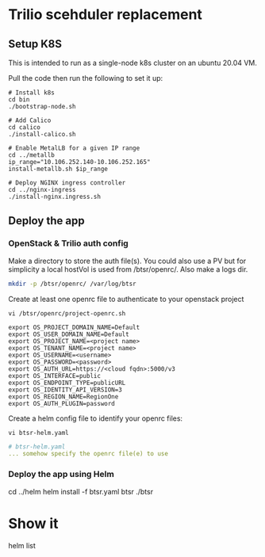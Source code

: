 # Trilio scehduler replacement

## Setup K8S
This is intended to run as a single-node k8s cluster on an ubuntu 20.04 VM.

Pull the code then run the following to set it up:

```
# Install k8s
cd bin
./bootstrap-node.sh

# Add Calico
cd calico
./install-calico.sh

# Enable MetalLB for a given IP range
cd ../metallb
ip_range="10.106.252.140-10.106.252.165"
install-metallb.sh $ip_range

# Deploy NGINX ingress controller
cd ../nginx-ingress
./install-nginx.ingress.sh
```

## Deploy the app

### OpenStack & Trilio auth config

Make a directory to store the auth file(s). You could also use a PV but for simplicity
a local hostVol is used from /btsr/openrc/. Also make a logs dir.

```bash
mkdir -p /btsr/openrc/ /var/log/btsr
```

Create at least one openrc file to authenticate to your openstack project

`vi /btsr/openrc/project-openrc.sh`

```
export OS_PROJECT_DOMAIN_NAME=Default
export OS_USER_DOMAIN_NAME=Default
export OS_PROJECT_NAME=<project name>
export OS_TENANT_NAME=<project name>
export OS_USERNAME=<username>
export OS_PASSWORD=<password>
export OS_AUTH_URL=https://<cloud fqdn>:5000/v3
export OS_INTERFACE=public
export OS_ENDPOINT_TYPE=publicURL
export OS_IDENTITY_API_VERSION=3
export OS_REGION_NAME=RegionOne
export OS_AUTH_PLUGIN=password
```


Create a helm config file to identify your openrc files:

`vi btsr-helm.yaml`

```yaml
# btsr-helm.yaml
... somehow specify the openrc file(e) to use
```

### Deploy the app using Helm
cd ../helm
helm install -f btsr.yaml btsr ./btsr

# Show it
helm list
```
